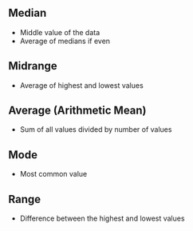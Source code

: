 ## Median
- Middle value of the data
- Average of medians if even
## Midrange
- Average of highest and lowest values
## Average (Arithmetic Mean)
- Sum of all values divided by number of values
## Mode
- Most common value
## Range
- Difference between the highest and lowest values